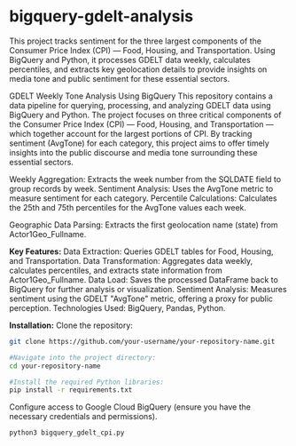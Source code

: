 # bigquery-gdelt-analysis
This project tracks sentiment for the three largest components of the Consumer Price Index (CPI) — Food, Housing, and Transportation. Using BigQuery and Python, it processes GDELT data weekly, calculates percentiles, and extracts key geolocation details to provide insights on media tone and public sentiment for these essential sectors.

GDELT Weekly Tone Analysis Using BigQuery
This repository contains a data pipeline for querying, processing, and analyzing GDELT data using BigQuery and Python. The project focuses on three critical components of the Consumer Price Index (CPI) — Food, Housing, and Transportation — which together account for the largest portions of CPI. By tracking sentiment (AvgTone) for each category, this project aims to offer timely insights into the public discourse and media tone surrounding these essential sectors.

Weekly Aggregation: Extracts the week number from the SQLDATE field to group records by week.
Sentiment Analysis: Uses the AvgTone metric to measure sentiment for each category.
Percentile Calculations: Calculates the 25th and 75th percentiles for the AvgTone values each week.

Geographic Data Parsing: Extracts the first geolocation name (state) from Actor1Geo_Fullname.

**Key Features:**
Data Extraction: Queries GDELT tables for Food, Housing, and Transportation.
Data Transformation: Aggregates data weekly, calculates percentiles, and extracts state information from Actor1Geo_Fullname.
Data Load: Saves the processed DataFrame back to BigQuery for further analysis or visualization.
Sentiment Analysis: Measures sentiment using the GDELT "AvgTone" metric, offering a proxy for public perception.
Technologies Used: BigQuery, Pandas, Python.

**Installation:**
Clone the repository:
```bash
git clone https://github.com/your-username/your-repository-name.git

#Navigate into the project directory:
cd your-repository-name

#Install the required Python libraries:
pip install -r requirements.txt
```
Configure access to Google Cloud BigQuery (ensure you have the necessary credentials and permissions).


```bash
python3 bigquery_gdelt_cpi.py
```
